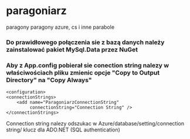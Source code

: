 # paragoniarz
paragony paragony azure, cs i inne parabole
### Do prawidłowego połączenia sie z bazą danych należy zainstalować pakiet MySql.Data przez NuGet

### Aby z App.config pobierał sie conection string nalezy w właściwościach pliku zmienic opcje "Copy to Output Directory" na "Copy Always"
    <configuration>
	<connectionStrings>
		<add name="ParagoniarzConnectionString"
			 connectionString="Connection String" />
	</connectionStrings>
  </configuration>

Connection string nalezy odszukac w Azure/database/setting/connection string/ klucz dla ADO.NET (SQL authentication)
